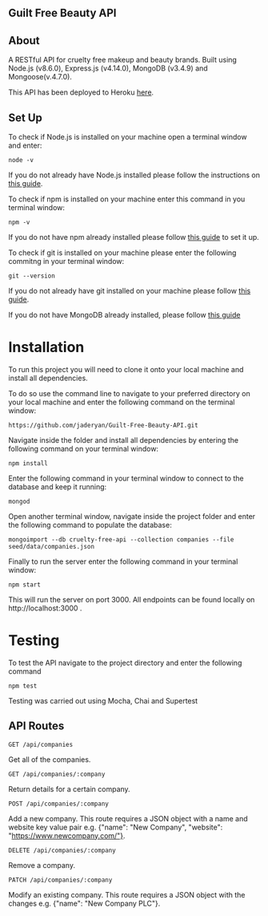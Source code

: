 ## Guilt Free Beauty API

## About
A RESTful API for cruelty free makeup and beauty brands. Built using Node.js (v8.6.0), Express.js (v4.14.0), MongoDB (v3.4.9) and Mongoose(v.4.7.0).

This API has been deployed to Heroku [here](https://cruelty-free-chrome-extension.herokuapp.com/api).

## Set Up
To check if Node.js is installed on your machine open a terminal window and enter:

```node -v```

If you do not already have Node.js installed please follow the instructions on [this guide](https://nodejs.org/en/download/package-manager/).

To check if npm is installed on your machine enter this command in you terminal window: 

```npm -v```

If you do not have npm already installed please follow [this guide](https://www.npmjs.com/get-npm) to set it up.

To check if git is installed on your machine please enter the following commitng in your terminal window: 

```git --version```

If you do not already have git installed on your machine please follow [this guide](https://git-scm.com/).

If you do not have MongoDB already installed, please follow [this guide](https://docs.mongodb.com/manual/installation/)

# Installation

To run this project you will need to clone it onto your local machine and install all dependencies.

To do so use the command line to navigate to your preferred directory on your local machine and enter the following command on the terminal window:

```https://github.com/jaderyan/Guilt-Free-Beauty-API.git```

Navigate inside the folder and install all dependencies by entering the following command on your terminal window: 

```npm install```

 Enter the following command in your terminal window to connect to the database and keep it running: 

```mongod```

Open another terminal window, navigate inside the project folder and enter the following command to populate the database: 

```mongoimport --db cruelty-free-api --collection companies --file seed/data/companies.json```

Finally to run the server enter the following command in your terminal window: 

```npm start```

This will run the server on port 3000. All endpoints can be found locally on http://localhost:3000 .

# Testing

To test the API navigate to the project directory and enter the following command

```npm test```

Testing was carried out using Mocha, Chai and Supertest

## API Routes

``` 
GET /api/companies 
```
Get all of the companies.

``` 
GET /api/companies/:company
```
Return details for a certain company.
```
POST /api/companies/:company
```
Add a new company. This route requires a JSON object with a name and website key value pair e.g. {"name": "New Company", "website": "https://www.newcompany.com/"}.

```
DELETE /api/companies/:company
```
Remove a company.

```
PATCH /api/companies/:company
```
Modify an existing company. This route requires a JSON object with the changes e.g. {"name": "New Company PLC"}.
